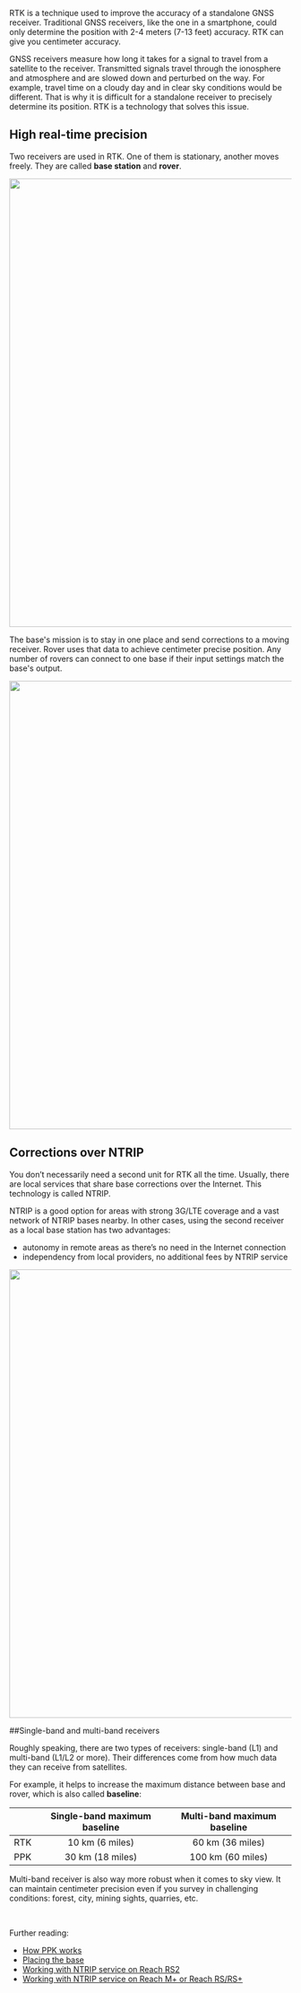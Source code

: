 RTK is a technique used to improve the accuracy of a standalone GNSS receiver. Traditional GNSS receivers, like the one in a smartphone, could only determine the position with 2-4 meters (7-13 feet) accuracy. RTK can give you centimeter accuracy.

GNSS receivers measure how long it takes for a signal to travel from a satellite to the receiver. Transmitted signals travel through the ionosphere and atmosphere and are slowed down and perturbed on the way. For example, travel time on a cloudy day and in clear sky conditions would be different. That is why it is difficult for a standalone receiver to precisely determine its position. RTK is a technology that solves this issue.

## High real-time precision

Two receivers are used in RTK. One of them is stationary, another moves freely. They are called **base station** and **rover**. 

<p style="text-align:center" ><img src="../img/reach/rtk-introduction/base-rover.jpg" style="width: 800px;" /></p>

The base's mission is to stay in one place and send corrections to a moving receiver. Rover uses that data to achieve centimeter precise position. Any number of rovers can connect to one base if their input settings match the base's output.

<p style="text-align:center" ><img src="../img/reach/rtk-introduction/multiple-rovers.jpg" style="width: 800px;" /></p>

## Corrections over NTRIP

You don’t necessarily need a second unit for RTK all the time. Usually, there are local services that share base corrections over the Internet. This technology is called NTRIP.

NTRIP is a good option for areas with strong 3G/LTE coverage and a vast network of NTRIP bases nearby. In other cases, using the second receiver as a local base station has two advantages:

* autonomy in remote areas as there’s no need in the Internet connection
* independency from local providers, no additional fees by NTRIP service

<p style="text-align:center" ><img src="../img/reach/rtk-introduction/NTRIP-corrections.jpg" style="width: 800px;" /></p>

##Single-band and multi-band receivers

Roughly speaking, there are two types of receivers: single-band (L1) and multi-band (L1/L2 or more). Their differences come from how much data they can receive from satellites.

For example, it helps to increase the maximum distance between base and rover, which is also called **baseline**:

<center>

|     | Single-band maximum baseline | Multi-band maximum baseline |
|:---:|:------------:|:------------:|
| RTK | 10 km (6 miles) | 60 km (36 miles) |
| PPK | 30 km (18 miles) | 100 km (60 miles) |

</center>

Multi-band receiver is also way more robust when it comes to sky view. It can maintain centimeter precision even if you survey in challenging conditions: forest, city, mining sights, quarries, etc.

<br>

Further reading:

* [How PPK works](ppk-introduction.md)
* [Placing the base](placing-the-base.md)
* [Working with NTRIP service on Reach RS2](https://docs.emlid.com/reachrs2/ntrip-workflow/)
* [Working with NTRIP service on Reach M+ or Reach RS/RS+](../quickstart/ntrip-workflow.md)
